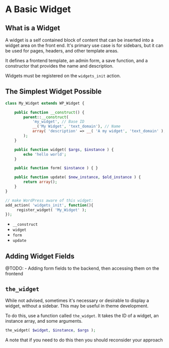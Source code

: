 # A Basic Widget

## What is a Widget

A widget is a self contained block of content that can be inserted into a widget area on the front end. It's primary use case is for sidebars, but it can be used for pages, headers, and other template areas.

It defines a frontend template, an admin form, a save function, and a constructor that provides the name and description.

Widgets must be registered on the `widgets_init` action.

## The Simplest Widget Possible

```php
class My_Widget extends WP_Widget {

	public function __construct() {
	    parent::__construct(
			'my_widget', // Base ID
			__('My Widget', 'text_domain'), // Name
			array( 'description' => __( 'A my widget', 'text_domain' ), ) // Args
		);
	}

	public function widget( $args, $instance ) {
	    echo 'hello world';
	}

	public function form( $instance ) { }

	public function update( $new_instance, $old_instance ) {
	    return array();
	}
}

// make WordPress aware of this widget:
add_action( 'widgets_init', function(){
     register_widget( 'My_Widget' );
});
```

 - `__construct`
 - `widget`
 - `form`
 - `update`

## Adding Widget Fields

@TODO: - Adding form fields to the backend, then accessing them on the frontend

## `the_widget`

While not advised, sometimes it's necessary or desirable to display a widget, without a sidebar. This may be useful in theme development.

To do this, use a function called `the_widget`. It takes the ID of a widget, an instance array, and some arguments.

```php
the_widget( $widget, $instance, $args );
```

A note that if you need to do this then you should reconsider your approach
